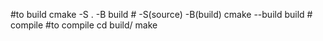 #to build
cmake -S . -B build   # -S(source) -B(build)
cmake --build build   # compile
#to compile
cd build/
make